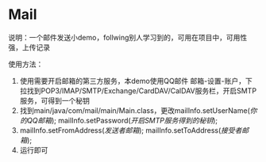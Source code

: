 # Mail
说明：一个邮件发送小demo，follwing别人学习到的，可用在项目中，可用性强，上传记录

使用方法：
1. 使用需要开启邮箱的第三方服务，本demo使用QQ邮件
邮箱-设置-账户，下拉找到POP3/IMAP/SMTP/Exchange/CardDAV/CalDAV服务栏，开启SMTP服务，可得到一个秘钥
2. 找到main/java/com/mail/main/Main.class，更改mailInfo.setUserName(*你的QQ邮箱*); mailInfo.setPassword(*开启SMTP服务得到的秘钥*);
3. mailInfo.setFromAddress(*发送者邮箱*); mailInfo.setToAddress(*接受者邮箱*);
4. 运行即可
